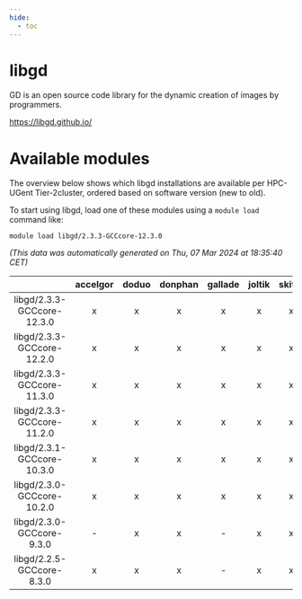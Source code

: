```yaml
---
hide:
  - toc
---
```


libgd
=====


GD is an open source code library for the dynamic creation of images by programmers.

https://libgd.github.io/
# Available modules


The overview below shows which libgd installations are available per HPC-UGent Tier-2cluster, ordered based on software version (new to old).

To start using libgd, load one of these modules using a `module load` command like:

```shell
module load libgd/2.3.3-GCCcore-12.3.0
```

*(This data was automatically generated on Thu, 07 Mar 2024 at 18:35:40 CET)*  

| |accelgor|doduo|donphan|gallade|joltik|skitty|
| :---: | :---: | :---: | :---: | :---: | :---: | :---: |
|libgd/2.3.3-GCCcore-12.3.0|x|x|x|x|x|x|
|libgd/2.3.3-GCCcore-12.2.0|x|x|x|x|x|x|
|libgd/2.3.3-GCCcore-11.3.0|x|x|x|x|x|x|
|libgd/2.3.3-GCCcore-11.2.0|x|x|x|x|x|x|
|libgd/2.3.1-GCCcore-10.3.0|x|x|x|x|x|x|
|libgd/2.3.0-GCCcore-10.2.0|x|x|x|x|x|x|
|libgd/2.3.0-GCCcore-9.3.0|-|x|x|-|x|x|
|libgd/2.2.5-GCCcore-8.3.0|x|x|x|-|x|x|
